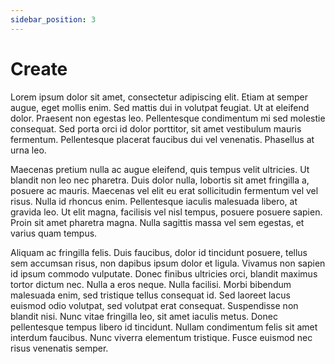 ```yaml
---
sidebar_position: 3
---
```


# Create

Lorem ipsum dolor sit amet, consectetur adipiscing elit. Etiam at semper augue, eget mollis enim. Sed mattis dui in volutpat feugiat. Ut at eleifend dolor. Praesent non egestas leo. Pellentesque condimentum mi sed molestie consequat. Sed porta orci id dolor porttitor, sit amet vestibulum mauris fermentum. Pellentesque placerat faucibus dui vel venenatis. Phasellus at urna leo.

Maecenas pretium nulla ac augue eleifend, quis tempus velit ultricies. Ut blandit non leo nec pharetra. Duis dolor nulla, lobortis sit amet fringilla a, posuere ac mauris. Maecenas vel elit eu erat sollicitudin fermentum vel vel risus. Nulla id rhoncus enim. Pellentesque iaculis malesuada libero, at gravida leo. Ut elit magna, facilisis vel nisl tempus, posuere posuere sapien. Proin sit amet pharetra magna. Nulla sagittis massa vel sem egestas, et varius quam tempus.

Aliquam ac fringilla felis. Duis faucibus, dolor id tincidunt posuere, tellus sem accumsan risus, non dapibus ipsum dolor et ligula. Vivamus non sapien id ipsum commodo vulputate. Donec finibus ultricies orci, blandit maximus tortor dictum nec. Nulla a eros neque. Nulla facilisi. Morbi bibendum malesuada enim, sed tristique tellus consequat id. Sed laoreet lacus euismod odio volutpat, sed volutpat erat consequat. Suspendisse non blandit nisi. Nunc vitae fringilla leo, sit amet iaculis metus. Donec pellentesque tempus libero id tincidunt. Nullam condimentum felis sit amet interdum faucibus. Nunc viverra elementum tristique. Fusce euismod nec risus venenatis semper.